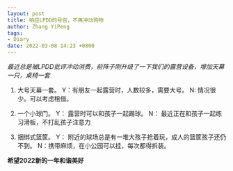 ```yaml
---
layout: post
title: 响应LPDD的号召，不再冲动购物
author: Zhang YiPeng
tags:
- Diary
date: 2022-03-08 14:23 +0800
---
```

*最近总是被LPDD批评冲动消费，前阵子刚升级了一下我们的露营设备，增加天幕一只，桌椅一套*
  1. 大号天幕一套。 Y：有朋友一起露营时，人数较多，需要大号。
                        N:  情况很少。可以考虑租借。

  2. 一个小球门。      Y：  露营时可以和孩子一起踢球。
                        N： 最近正在和孩子一起练习滑板，不打乱孩子注意力

  3. 捆绑式篮筐。   Y： 附近的球场总是有一堆大孩子抢着玩，成人的篮筐孩子还仍不到。
                  N：携带麻烦，在小公园可以挂，每次都得拆装。


**希望2022新的一年和谐美好**